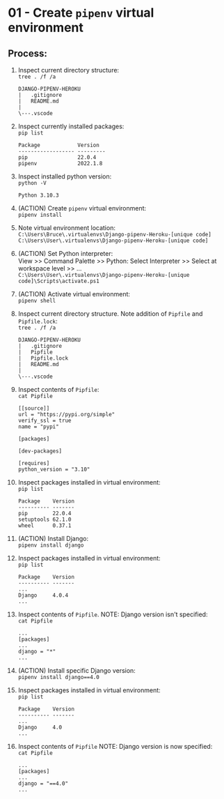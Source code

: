 # 01 - Create `pipenv` virtual environment

## Process:
1. Inspect current directory structure:  
`tree . /f /a`  
    ```
    DJANGO-PIPENV-HEROKU
    |   .gitignore
    |   README.md
    |
    \---.vscode
    ```

1. Inspect currently installed packages:  
`pip list`  
    ```
    Package            Version
    ------------------ ---------
    pip                22.0.4
    pipenv             2022.1.8
    ```

1. Inspect installed python version:  
`python -V`  
    ```
    Python 3.10.3
    ```

1. (ACTION) Create `pipenv` virtual environment:  
`pipenv install`  

1. Note virtual environment location:  
`C:\Users\Bruce\.virtualenvs\Django-pipenv-Heroku-[unique code]`  
`C:\Users\User\.virtualenvs\Django-pipenv-Heroku-[unique code]`  

1. (ACTION) Set Python interpreter:  
View >> Command Palette >> Python: Select Interpreter >> Select at workspace level >> ...  
`C:\Users\User\.virtualenvs\Django-pipenv-Heroku-[unique code]\Scripts\activate.ps1`  

1. (ACTION) Activate virtual environment:  
`pipenv shell`  

1. Inspect current directory structure. Note addition of `Pipfile` and `Pipfile.lock`:  
`tree . /f /a`  
    ```
    DJANGO-PIPENV-HEROKU
    |   .gitignore
    |   Pipfile
    |   Pipfile.lock
    |   README.md
    |
    \---.vscode
    ```

1. Inspect contents of `Pipfile`:  
`cat Pipfile`  
    ```
    [[source]]
    url = "https://pypi.org/simple"
    verify_ssl = true
    name = "pypi"

    [packages]

    [dev-packages]

    [requires]
    python_version = "3.10"
    ```

1. Inspect packages installed in virtual environment:  
`pip list`  
    ```
    Package    Version
    ---------- -------
    pip        22.0.4
    setuptools 62.1.0
    wheel      0.37.1
    ```

1. (ACTION) Install Django:  
`pipenv install django`  

1. Inspect packages installed in virtual environment:  
`pip list`  
    ```
    Package    Version
    ---------- -------
    ...
    Django     4.0.4
    ...
    ```

1. Inspect contents of `Pipfile`. NOTE: Django version isn't specified:  
`cat Pipfile`  
    ```
    ...
    [packages]
    ...
    django = "*"
    ...
    ```

1. (ACTION) Install specific Django version:  
`pipenv install django==4.0`  

1. Inspect packages installed in virtual environment:  
`pip list`
    ```
    Package    Version
    ---------- -------
    ...
    Django     4.0
    ...
    ```

1. Inspect contents of `Pipfile` NOTE: Django version is now specified:  
`cat Pipfile`  
    ```
    ...
    [packages]
    ...
    django = "==4.0"
    ...
    ```
